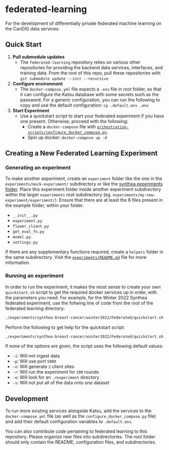 # federated-learning
For the development of differentially private federated machine learning on the CanDIG data services.

<!-- @import "[TOC]" {cmd="toc" depthFrom=1 depthTo=6 orderedList=false} -->

## Quick Start

1. **Pull submodule updates**
    - The `federated-learning` repository relies on various other repositories for providing the backend data services, interfaces, and training data. From the root of this repo, pull these repositories with `git submodule update --init --recursive`
2. **Configure environment**
    - The `docker-compose.yml` file expects a `.env` file in root folder, so that it can configure the Katsu database with some secrets such as the password. For a generic configuration, you can run the following to copy and use the default configuration: `cp .default.env .env`
3. **Start Experiment**
    - Use a quickstart script to start your federated experiment if you have one present. Otherwise, proceed with the following:
        - Create a `docker-compose` file with [`orchestration-scripts/configure_docker_compose.py`](orchestration-scripts/configure_docker_compose.py).
        - Spin up docker: `docker-compose up -d`

## Creating a New Federated Learning Experiment

### Generating an experiment

To make another experiment, create an `experiment` folder like the one in the `experiments/mock-experiment/` subdirectory or like the [synthea experiments folder](https://github.com/CanDIG/federated-learning/tree/DIG-807-Injected-Experiments/experiments/mock-experiment). Place this experiment folder inside another experiment subdirectory within the larger `experiments` root subdirectory (eg. `experiments/my-new-experiment/experiment/`). 
Ensure that there are at least the 6 files present in the example folder, within your folder.
- `__init__.py`
- `experiment.py`
- `flower_client.py`
- `get_eval_fn.py`
- `model.py`
- `settings.py`

If there are any supplementary functions required, create a `helpers` folder in the same subdirectory. Visit the [`experiments/README.md`](experiments/README.md) file for more information.

### Running an experiment

In order to run the experiment, it makes the most sense to create your own `quickstart.sh` script to get the required docker services up in order, with the parameters you need. For example, for the Winter 2022 Synthea federated experiment, use the follwing line of code from the root of the federated learning directory:

```bash
./experiments/synthea-breast-cancer/winter2022/Federated/quickstart.sh -i <INGEST-PATH> -p <PORT> -n <SITES> -r <ROUNDS> -e <PATH-TO-EXPERIMENTS-DIRECTORY>
```

Perform the following to get help for the quickstart script:

```bash
./experiments/synthea-breast-cancer/winter2022/Federated/quickstart.sh -h
```

If none of the options are given, the script uses the following default values:
- `-i`: Will not ingest data
- `-p`: Will use port `5000`
- `-n`: Will generate `2` client sites
- `-r`: Will run the experiment for `100` rounds
- `-e`: Will look for an `./experiment` directory
- `-s`: Will not put all of the data onto one dataset

## Development

To run more existing services alongside Katsu, add the services to the `docker-compose.yml` file (as well as the `configure_docker_compose.py` file) and add their default configuration variables to `.default.env`.

You can also contribute code pertaining to federated learning to this repository. Please organize new files into subdirectories. The root folder should only contain the README, configuration files, and subdirectories.
